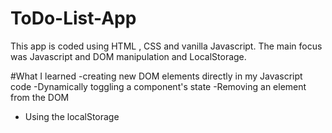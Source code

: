 # ToDo-List-App
This app is  coded using HTML , CSS and vanilla Javascript. 
The main focus was Javascript and DOM manipulation and LocalStorage.

#What I learned
-creating new DOM elements directly in my Javascript code
-Dynamically toggling a component's state 
-Removing an element from the DOM 
- Using the localStorage


